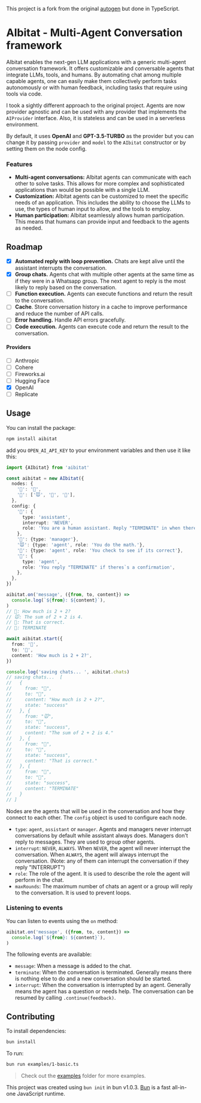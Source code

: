 This project is a fork from the original
[autogen](https://github.com/microsoft/autogen) but done in TypeScript.

# AIbitat - Multi-Agent Conversation framework

AIbitat enables the next-gen LLM applications with a generic multi-agent
conversation framework. It offers customizable and conversable agents that
integrate LLMs, tools, and humans. By automating chat among multiple capable
agents, one can easily make them collectively perform tasks autonomously or with
human feedback, including tasks that require using tools via code.

I took a sightly different approach to the original project. Agents are now
provider agnostic and can be used with any provider that implements the
`AIProvider` interface. Also, it is stateless and can be used in a serverless
environment.

By default, it uses **OpenAI** and **GPT-3.5-TURBO** as the provider but you can
change it by passing `provider` and `model` to the `AIbitat` constructor or by
setting them on the node config.

### Features

- **Multi-agent conversations:** AIbitat agents can communicate with each other
  to solve tasks. This allows for more complex and sophisticated applications
  than would be possible with a single LLM.
- **Customization:** AIbitat agents can be customized to meet the specific needs
  of an application. This includes the ability to choose the LLMs to use, the
  types of human input to allow, and the tools to employ.
- **Human participation:** AIbitat seamlessly allows human participation. This
  means that humans can provide input and feedback to the agents as needed.

## Roadmap

- [x] **Automated reply with loop prevention.** Chats are kept alive until the
      assistant interrupts the conversation.
- [x] **Group chats.** Agents chat with multiple other agents at the same time
      as if they were in a Whatsapp group. The next agent to reply is the most
      likely to reply based on the conversation.
- [ ] **Function execution.** Agents can execute functions and return the result
      to the conversation.
- [ ] **Cache**. Store conversation history in a cache to improve performance
      and reduce the number of API calls.
- [ ] **Error handling.** Handle API errors gracefully.
- [ ] **Code execution.** Agents can execute code and return the result to the
      conversation.

#### Providers

- [ ] Anthropic
- [ ] Cohere
- [ ] Fireworks.ai
- [ ] Hugging Face
- [x] OpenAI
- [ ] Replicate

## Usage

You can install the package:

```bash
npm install aibitat
```

add you `OPEN_AI_API_KEY` to your environment variables and then use it like
this:

```ts
import {AIbitat} from 'aibitat'

const aibitat = new AIbitat({
  nodes: {
    '🧑': '🤖',
    '🤖': ['🐭', '🦁', '🐶'],
  },
  config: {
    '🧑': {
      type: 'assistant',
      interrupt: 'NEVER',
      role: 'You are a human assistant. Reply "TERMINATE" in when there is a correct answer.',
    },
    '🤖': {type: 'manager'},
    '🐭': {type: 'agent', role: 'You do the math.'},
    '🦁': {type: 'agent', role: 'You check to see if its correct'},
    '🐶': {
      type: 'agent',
      role: 'You reply "TERMINATE" if theres`s a confirmation',
    },
  },
})

aibitat.on('message', ({from, to, content}) =>
  console.log(`${from}: ${content}`),
)
// 🧑: How much is 2 + 2?
// 🐭: The sum of 2 + 2 is 4.
// 🦁: That is correct.
// 🐶: TERMINATE

await aibitat.start({
  from: '🧑',
  to: '🤖',
  content: 'How much is 2 + 2?',
})

console.log('saving chats... ', aibitat.chats)
// saving chats...  [
//   {
//     from: "🧑",
//     to: "🤖",
//     content: "How much is 2 + 2?",
//     state: "success"
//   }, {
//     from: "🐭",
//     to: "🤖",
//     state: "success",
//     content: "The sum of 2 + 2 is 4."
//   }, {
//     from: "🦁",
//     to: "🤖",
//     state: "success",
//     content: "That is correct."
//   }, {
//     from: "🐶",
//     to: "🤖",
//     state: "success",
//     content: "TERMINATE"
//   }
// ]
```

Nodes are the agents that will be used in the conversation and how they connect
to each other. The `config` object is used to configure each node.

- `type`: `agent`, `assistant` or `manager`. Agents and managers never interrupt
  conversations by default while assistant always does. Managers don't reply to
  messages. They are used to group other agents.
- `interrupt`: `NEVER`, `ALWAYS`. When `NEVER`, the agent will never interrupt
  the conversation. When `ALWAYS`, the agent will always interrupt the
  conversation. (Note: any of them can interrupt the conversation if they reply
  "INTERRUPT")
- `role`: The role of the agent. It is used to describe the role the agent will
  perform in the chat.
- `maxRounds`: The maximum number of chats an agent or a group will reply to the
  conversation. It is used to prevent loops.

### Listening to events

You can listen to events using the `on` method:

```ts
aibitat.on('message', ({from, to, content}) =>
  console.log(`${from}: ${content}`),
)
```

The following events are available:

- `message`: When a message is added to the chat.
- `terminate`: When the conversation is terminated. Generally means there is
  nothing else to do and a new conversation should be started.
- `interrupt`: When the conversation is interrupted by an agent. Generally means
  the agent has a question or needs help. The conversation can be resumed by
  calling `.continue(feedback)`.

## Contributing

To install dependencies:

```bash
bun install
```

To run:

```bash
bun run examples/1-basic.ts
```

> Check out the [examples](./examples) folder for more examples.

This project was created using `bun init` in bun v1.0.3. [Bun](https://bun.sh)
is a fast all-in-one JavaScript runtime.
